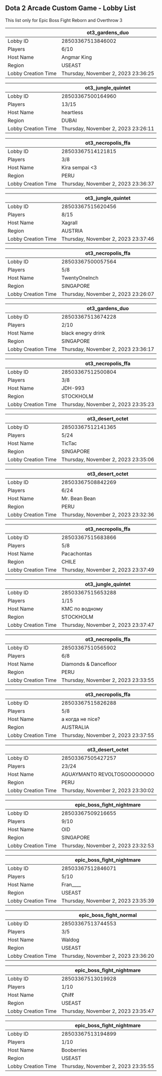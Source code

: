## Dota 2 Arcade Custom Game - Lobby List

This list only for Epic Boss Fight Reborn and Overthrow 3

|  | ot3_gardens_duo |
| ------ | ------ |
| Lobby ID | 28503367513846002 |
| Players | 6/10 |
| Host Name | Angmar King |
| Region | USEAST |
| Lobby Creation Time | Thursday, November 2, 2023 23:36:25 |


|  | ot3_jungle_quintet |
| ------ | ------ |
| Lobby ID | 28503367500164960 |
| Players | 13/15 |
| Host Name | heartless |
| Region | DUBAI |
| Lobby Creation Time | Thursday, November 2, 2023 23:26:11 |


|  | ot3_necropolis_ffa |
| ------ | ------ |
| Lobby ID | 28503367514121815 |
| Players | 3/8 |
| Host Name | Kira sempai <3 |
| Region | PERU |
| Lobby Creation Time | Thursday, November 2, 2023 23:36:37 |


|  | ot3_jungle_quintet |
| ------ | ------ |
| Lobby ID | 28503367515620456 |
| Players | 8/15 |
| Host Name | Xagrall |
| Region | AUSTRIA |
| Lobby Creation Time | Thursday, November 2, 2023 23:37:46 |


|  | ot3_necropolis_ffa |
| ------ | ------ |
| Lobby ID | 28503367500057564 |
| Players | 5/8 |
| Host Name | TwentyOneInch |
| Region | SINGAPORE |
| Lobby Creation Time | Thursday, November 2, 2023 23:26:07 |


|  | ot3_gardens_duo |
| ------ | ------ |
| Lobby ID | 28503367513674228 |
| Players | 2/10 |
| Host Name | black enegry drink |
| Region | SINGAPORE |
| Lobby Creation Time | Thursday, November 2, 2023 23:36:17 |


|  | ot3_necropolis_ffa |
| ------ | ------ |
| Lobby ID | 28503367512500804 |
| Players | 3/8 |
| Host Name | JDH-993 |
| Region | STOCKHOLM |
| Lobby Creation Time | Thursday, November 2, 2023 23:35:23 |


|  | ot3_desert_octet |
| ------ | ------ |
| Lobby ID | 28503367512141365 |
| Players | 5/24 |
| Host Name | TicTac |
| Region | SINGAPORE |
| Lobby Creation Time | Thursday, November 2, 2023 23:35:06 |


|  | ot3_desert_octet |
| ------ | ------ |
| Lobby ID | 28503367508842269 |
| Players | 6/24 |
| Host Name | Mr. Bean Bean |
| Region | PERU |
| Lobby Creation Time | Thursday, November 2, 2023 23:32:36 |


|  | ot3_necropolis_ffa |
| ------ | ------ |
| Lobby ID | 28503367515683866 |
| Players | 5/8 |
| Host Name | Pacachontas |
| Region | CHILE |
| Lobby Creation Time | Thursday, November 2, 2023 23:37:49 |


|  | ot3_jungle_quintet |
| ------ | ------ |
| Lobby ID | 28503367515653288 |
| Players | 1/15 |
| Host Name | КМС по водному |
| Region | STOCKHOLM |
| Lobby Creation Time | Thursday, November 2, 2023 23:37:47 |


|  | ot3_necropolis_ffa |
| ------ | ------ |
| Lobby ID | 28503367510565902 |
| Players | 6/8 |
| Host Name | Diamonds & Dancefloor |
| Region | PERU |
| Lobby Creation Time | Thursday, November 2, 2023 23:33:55 |


|  | ot3_necropolis_ffa |
| ------ | ------ |
| Lobby ID | 28503367515826288 |
| Players | 5/8 |
| Host Name | а когда не nice? |
| Region | AUSTRALIA |
| Lobby Creation Time | Thursday, November 2, 2023 23:37:55 |


|  | ot3_desert_octet |
| ------ | ------ |
| Lobby ID | 28503367505427257 |
| Players | 23/24 |
| Host Name | AGUAYMANTO REVOLTOSOOOOOOOO |
| Region | PERU |
| Lobby Creation Time | Thursday, November 2, 2023 23:30:02 |


|  | epic_boss_fight_nightmare |
| ------ | ------ |
| Lobby ID | 28503367509216655 |
| Players | 9/10 |
| Host Name | OID |
| Region | SINGAPORE |
| Lobby Creation Time | Thursday, November 2, 2023 23:32:53 |


|  | epic_boss_fight_nightmare |
| ------ | ------ |
| Lobby ID | 28503367512846071 |
| Players | 5/10 |
| Host Name | Fran____ |
| Region | USEAST |
| Lobby Creation Time | Thursday, November 2, 2023 23:35:39 |


|  | epic_boss_fight_normal |
| ------ | ------ |
| Lobby ID | 28503367513744553 |
| Players | 3/5 |
| Host Name | Waldog |
| Region | USEAST |
| Lobby Creation Time | Thursday, November 2, 2023 23:36:20 |


|  | epic_boss_fight_nightmare |
| ------ | ------ |
| Lobby ID | 28503367513019928 |
| Players | 1/10 |
| Host Name | Çħίℓℓ |
| Region | USEAST |
| Lobby Creation Time | Thursday, November 2, 2023 23:35:47 |


|  | epic_boss_fight_nightmare |
| ------ | ------ |
| Lobby ID | 28503367513194899 |
| Players | 1/10 |
| Host Name | Booberries |
| Region | USEAST |
| Lobby Creation Time | Thursday, November 2, 2023 23:35:55 |


